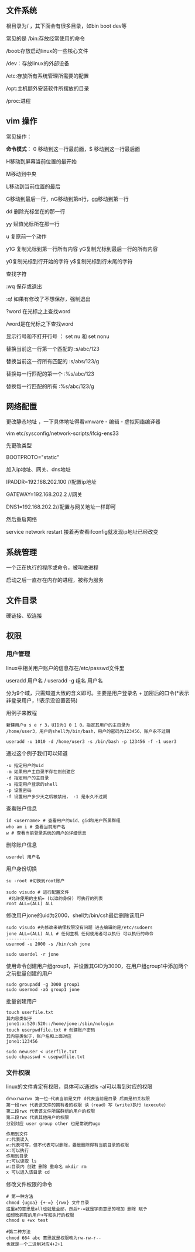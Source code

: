 ## 文件系统

 根目录为/ ，其下面会有很多目录，如bin boot dev等

常见的是 /bin:存放经常使用的命令

/boot:存放启动linux的一些核心文件

/dev：存放linux的外部设备

/etc:存放所有系统管理所需要的配置

/opt:主机额外安装软件所摆放的目录

/proc:进程



## vim 操作

常见操作：

**命令模式**： 0 移动到这一行最前面，$ 移动到这一行最后面 <br>

H移动到屏幕当前位置的最开始 <br>

M移动到中央 <br>

L移动到当前位置的最后 <br>

G移动到最后一行，nG移动到第n行，gg移动到第一行 <br>



dd 删除光标坐在的那一行 <br>

yy 赋值光标所在那一行 <br>

u 复原前一个动作 <br>

y1G 复制光标到第一行所有内容 yG复制光标到最后一行的所有内容  <br>

y0复制光标到行开始的字符 y$复制光标到行末尾的字符 <br>



查找字符

:wq 保存或退出 <br>

:q! 如果有修改了不想保存，强制退出 <br>

?word 在光标之上查找word  <br>

/word是在光标之下查找word <br>

显示行号和不打开行号 ： set nu 和 set nonu <br>



替换当前这一行第一个匹配的    :s/abc/123 <br>

替换当前这一行所有匹配的        :s/abs/123/g <br>

替换每一行匹配的第一个 			:%s/abc/123 <br>

替换每一行匹配的所有				 :%s/abc/123/g <br>



## 网络配置

更改静态地址 ，一下具体地址得看vmware - 编辑 - 虚拟网络编译器<br>

vim etc/sysconfig/network-scripts/ifcig-ens33 <br>

先更改类型 <br>

BOOTPROTO="static" <br>

加入ip地址、网关、dns地址 <br>

IPADDR=192.168.202.100 //配置ip地址 <br>

GATEWAY=192.168.202.2 //网关 <br>

DNS1=192.168.202.2//配置与网关地址一样即可 <br>

然后重启网络 <br>

service network restart 接着再查看ifconfig就发现ip地址已经改变 <br>



## 系统管理

一个正在执行的程序或命令，被叫做进程<br>

启动之后一直存在内存的进程，被称为服务<br>



## 文件目录

硬链接、软连接



## 权限

### 用户管理

linux中相关用户账户的信息存在/etc/passwd文件里<br>

useradd 用户名 / useradd -g 组名 用户名<br>

分为9个域，只需知道大致的含义即可。主要是用户登录名 + 加密后的口令(*表示非登录用户，!!表示没设置密码) <br>

用例子来教程<br>

```mark
新建用户u s e r 3，UID为1 0 1 0，指定其用户的主目录为
/home/user3，用户的shell为/bin/bash，用户的密码为123456，账户永不过期
```



```shell
useradd -u 1010 -d /home/user3 -s /bin/bash -p 123456 -f -1 user3
```

通过这个例子我们可以知道<br>

```mark
-u 指定用户的uid
-m 如果用户主目录不存在则创建它
-d 指定用户的主目录
-s 指定用户登录的shell
-p 设置密码
-f 设置用户多少天之后被禁用， -1 是永久不过期
```



查看账户信息<br>

```shell
id <username> # 查看用户的uid、gid和用户所属群组
who am i # 查看当前用户名
w # 查看当前登录系统的用户的详细信息
```

删除账户信息<br>

```shell
userdel 用户名
```



用户身份切换<br>

```shell
su -root #切换到root账户

sudo visudo # 进行配置文件
 #允许使用的主机= (以谁的身份) 可执行的列表
root ALL=(ALL) ALL
```



修改用户jone的uid为2000，shell为/bin/csh最后删除该用户

```shell
sudo visudo #先修改来确保权限没有问题 进去编辑的是/etc/sudoers
jone ALL=(ALL) ALL # 任何主机 任何使用者可以执行 可以执行的命令
--------------
usermod -u 2000 -s /bin/csh jone

sudo userdel -r jone

```

使用命令创建用户组group1，并设置其GID为3000，在用户组group1中添加两个之前批量创建的用户

```shell
sudo groupadd -g 3000 group1
sudo usermod -aG group1 jone
```

批量创建用户

```shell
touch userfile.txt
其内容类似于
jone1:x:520:520::/home/jone:/sbin/nologin 
touch userpwdfile.txt # 创建账户密码
其内容类似于，账户名和上面对应
jone1:123456

sudo newuser < userfile.txt
sudo chpasswd < usepwdfile.txt

```



### 文件权限

linux的文件肯定有权限，具体可以通过ls -al可以看到对应的权限

```shell
drwxrwxrwx 第一位—代表当前是文件 d代表当前是目录 后面是相关权限
第一段rwx 代表该文件的拥有者的权限 读（read）写（write)执行（execute）
第二段rwx 代表该文件所属群组的用户的权限
第三段rwx 代表其他用户的权限
分别对应 user group other 也是常说的ugo
```

```markdown
作用到文件
r:代表读入
w:代表可写，但不代表可以删除，要是删除得有当前目录的权限
x:可以执行
作用到目录
r:可以读取 ls 
w:目录内 创建 删除 重命名 mkdir rm
x 可以进入该目录 cd
```
修改文件权限的命令

```shell
# 第一种方法
chmod {ugoa} {+-=} {rwx} 文件目录
这里a的意思是all也就是全部，然后+-=就是字面意思的增加 删除 赋予
如想改拥有的用户+写和执行的权限
chmod u +wx test

#第二种方法
chmod 664 abc 意思就是权限改为rw-rw-r--
也就是一个二进制对应4+2+1
```


